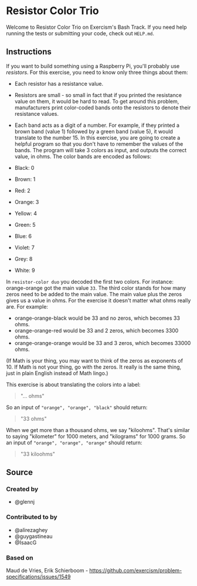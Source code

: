 # Resistor Color Trio

Welcome to Resistor Color Trio on Exercism's Bash Track.
If you need help running the tests or submitting your code, check out `HELP.md`.

## Instructions

If you want to build something using a Raspberry Pi, you'll probably use _resistors_. For this exercise, you need to know only three things about them:

- Each resistor has a resistance value.
- Resistors are small - so small in fact that if you printed the resistance value on them, it would be hard to read.
  To get around this problem, manufacturers print color-coded bands onto the resistors to denote their resistance values.
- Each band acts as a digit of a number. For example, if they printed a brown band (value 1) followed by a green band (value 5), it would translate to the number 15.
  In this exercise, you are going to create a helpful program so that you don't have to remember the values of the bands. The program will take 3 colors as input, and outputs the correct value, in ohms.
  The color bands are encoded as follows:

- Black: 0
- Brown: 1
- Red: 2
- Orange: 3
- Yellow: 4
- Green: 5
- Blue: 6
- Violet: 7
- Grey: 8
- White: 9

In `resistor-color duo` you decoded the first two colors. For instance: orange-orange got the main value `33`.
The third color stands for how many zeros need to be added to the main value. The main value plus the zeros gives us a value in ohms.
For the exercise it doesn't matter what ohms really are.
For example:

- orange-orange-black would be 33 and no zeros, which becomes 33 ohms.
- orange-orange-red would be 33 and 2 zeros, which becomes 3300 ohms.
- orange-orange-orange would be 33 and 3 zeros, which becomes 33000 ohms.

(If Math is your thing, you may want to think of the zeros as exponents of 10. If Math is not your thing, go with the zeros. It really is the same thing, just in plain English instead of Math lingo.)

This exercise is about translating the colors into a label:

> "... ohms"

So an input of `"orange", "orange", "black"` should return:

> "33 ohms"

When we get more than a thousand ohms, we say "kiloohms". That's similar to saying "kilometer" for 1000 meters, and "kilograms" for 1000 grams.
So an input of `"orange", "orange", "orange"` should return:

> "33 kiloohms"

## Source

### Created by

- @glennj

### Contributed to by

- @alirezaghey
- @guygastineau
- @IsaacG

### Based on

Maud de Vries, Erik Schierboom - https://github.com/exercism/problem-specifications/issues/1549